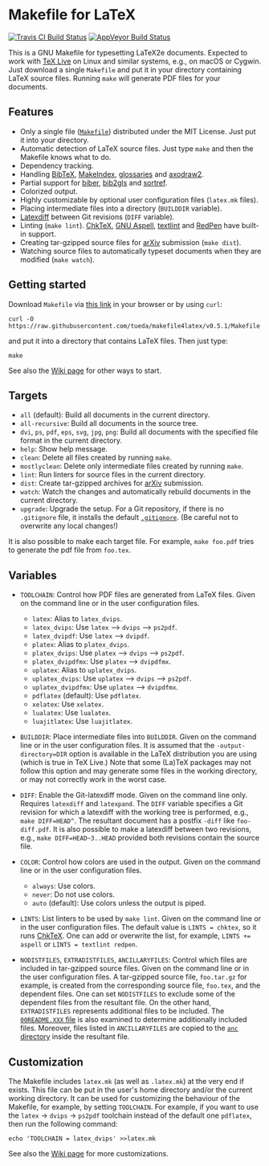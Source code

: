 Makefile for LaTeX
==================

[![Travis CI Build Status](https://travis-ci.org/tueda/makefile4latex.svg?branch=master)](https://travis-ci.org/tueda/makefile4latex)
[![AppVeyor Build Status](https://ci.appveyor.com/api/projects/status/fy41hbf7eijhyvx3/branch/master?svg=true)](https://ci.appveyor.com/project/tueda/makefile4latex)

This is a GNU Makefile for typesetting LaTeX2e documents. Expected to work with
[TeX Live](https://www.tug.org/texlive/) on Linux and similar systems, e.g., on
macOS or Cygwin. Just download a single `Makefile` and put it in your directory
containing LaTeX source files. Running `make` will generate PDF files for your
documents.


Features
--------

- Only a single file ([`Makefile`](https://github.com/tueda/makefile4latex/blob/master/Makefile))
  distributed under the MIT License. Just put it into your directory.
- Automatic detection of LaTeX source files. Just type `make` and then
  the Makefile knows what to do.
- Dependency tracking.
- Handling [BibTeX](https://ctan.org/pkg/bibtex),
  [MakeIndex](https://ctan.org/pkg/makeindex),
  [glossaries](https://ctan.org/pkg/glossaries) and
  [axodraw2](https://ctan.org/pkg/axodraw2).
- Partial support for [biber](https://www.ctan.org/pkg/biber),
  [bib2gls](https://www.ctan.org/pkg/bib2gls) and
  [sortref](https://web.physik.rwth-aachen.de/~harlander/software/sortref/sortref-h.php).
- Colorized output.
- Highly customizable by optional user configuration files (`latex.mk` files).
- Placing intermediate files into a directory (`BUILDDIR` variable).
- [Latexdiff](https://www.ctan.org/pkg/latexdiff) between Git revisions (`DIFF` variable).
- Linting (`make lint`).
  [ChkTeX](https://www.ctan.org/pkg/chktex),
  [GNU Aspell](http://aspell.net/),
  [textlint](https://textlint.github.io/) and
  [RedPen](https://redpen.cc/) have built-in support.
- Creating tar-gzipped source files for [arXiv](https://arxiv.org/)
  submission (`make dist`).
- Watching source files to automatically typeset documents when they are modified (`make watch`).


Getting started
---------------

Download `Makefile` via
[this link](https://raw.githubusercontent.com/tueda/makefile4latex/v0.5.1/Makefile)
in your browser or by using `curl`:
```shell
curl -O https://raw.githubusercontent.com/tueda/makefile4latex/v0.5.1/Makefile
```
and put it into a directory that contains LaTeX files. Then just type:
```shell
make
```

See also the [Wiki page](https://github.com/tueda/makefile4latex/wiki) for
other ways to start.


Targets
-------

- `all` (default):
  Build all documents in the current directory.
- `all-recursive`:
  Build all documents in the source tree.
- `dvi`, `ps`, `pdf`, `eps`, `svg`, `jpg`, `png`:
  Build all documents with the specified file format in the current directory.
- `help`:
  Show help message.
- `clean`:
  Delete all files created by running `make`.
- `mostlyclean`:
  Delete only intermediate files created by running `make`.
- `lint`:
  Run linters for source files in the current directory.
- `dist`:
  Create tar-gzipped archives for [arXiv](https://arxiv.org/) submission.
- `watch`:
  Watch the changes and automatically rebuild documents in the current
  directory.
- `upgrade`:
  Upgrade the setup. For a Git repository, if there is no `.gitignore` file, it
  installs the default [`.gitignore`](https://github.com/tueda/makefile4latex/blob/master/.gitignore).
  (Be careful not to overwrite any local changes!)

It is also possible to make each target file. For example, `make foo.pdf` tries
to generate the pdf file from `foo.tex`.


Variables
---------

- `TOOLCHAIN`:
  Control how PDF files are generated from LaTeX files.
  Given on the command line or in the user configuration files.
    - `latex`:
      Alias to `latex_dvips`.
    - `latex_dvips`:
      Use `latex` --> `dvips` --> `ps2pdf`.
    - `latex_dvipdf`:
      Use `latex` --> `dvipdf`.
    - `platex`:
      Alias to `platex_dvips`.
    - `platex_dvips`:
      Use `platex` --> `dvips` --> `ps2pdf`.
    - `platex_dvipdfmx`:
      Use `platex` --> `dvipdfmx`.
    - `uplatex`:
      Alias to `uplatex_dvips`.
    - `uplatex_dvips`:
      Use `uplatex` --> `dvips` --> `ps2pdf`.
    - `uplatex_dvipdfmx`:
      Use `uplatex` --> `dvipdfmx`.
    - `pdflatex` (default):
      Use `pdflatex`.
    - `xelatex`:
      Use `xelatex`.
    - `lualatex`:
      Use `lualatex`.
    - `luajitlatex`:
      Use `luajitlatex`.

- `BUILDDIR`:
  Place intermediate files into `BUILDDIR`.
  Given on the command line or in the user configuration files.
  It is assumed that the `-output-directory=DIR` option is available in the
  LaTeX distribution you are using (which is true in TeX Live.)
  Note that some (La)TeX packages may not follow this option and may generate
  some files in the working directory, or may not correctly work in the worst
  case.

- `DIFF`:
  Enable the Git-latexdiff mode. Given on the command line only.
  Requires `latexdiff` and `latexpand`.
  The `DIFF` variable specifies a Git revision for which
  a latexdiff with the working tree is performed, e.g., `make DIFF=HEAD^`.
  The resultant document has a postfix `-diff` like `foo-diff.pdf`.
  It is also possible to make a latexdiff between two revisions, e.g.,
  `make DIFF=HEAD~3..HEAD` provided both revisions contain the source file.

- `COLOR`:
  Control how colors are used in the output.
  Given on the command line or in the user configuration files.
    - `always`:
      Use colors.
    - `never`:
      Do not use colors.
    - `auto` (default):
      Use colors unless the output is piped.

- `LINTS`:
  List linters to be used by `make lint`.
  Given on the command line or in the user configuration files.
  The default value is `LINTS = chktex`, so it runs
  [ChkTeX](https://www.ctan.org/pkg/chktex).
  One can add or overwrite the list, for example,
  `LINTS += aspell` or `LINTS = textlint redpen`.

- `NODISTFILES`, `EXTRADISTFILES`, `ANCILLARYFILES`:
  Control which files are included in tar-gzipped source files.
  Given on the command line or in the user configuration files.
  A tar-gzipped source file, `foo.tar.gz` for example, is created from the
  corresponding source file, `foo.tex`, and the dependent files.
  One can set `NODISTFILES` to exclude some of the dependent files from the
  resultant file.
  On the other hand, `EXTRADISTFILES` represents additional files to be
  included.
  The [`00README.XXX` file](https://arxiv.org/help/00README) is also examined to
  determine additionally included files.
  Moreover, files listed in `ANCILLARYFILES` are copied to
  the [`anc` directory](https://arxiv.org/help/ancillary_files) inside
  the resultant file.


Customization
-------------

The Makefile includes `latex.mk` (as well as `.latex.mk`) at the very end if
exists. This file can be put in the user's home directory and/or the current
working directory.  It can be used for customizing the behaviour of the
Makefile, for example, by setting `TOOLCHAIN`. For example, if you want to use
the `latex` -> `dvips` -> `ps2pdf` toolchain instead of the default one
`pdflatex`, then run the following command:
```shell
echo 'TOOLCHAIN = latex_dvips' >>latex.mk
```
See also the [Wiki page](https://github.com/tueda/makefile4latex/wiki) for
more customizations.
